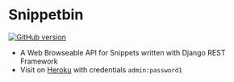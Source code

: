 # Snippetbin

[![GitHub version](https://badge.fury.io/gh/aldwyn%2Fsnippetbin.svg)](https://badge.fury.io/gh/aldwyn%2Fsnippetbin)

* A Web Browseable API for Snippets written with Django REST Framework
* Visit on [Heroku](https://snippetbin.herokuapp.com/) with credentials `admin:password1`